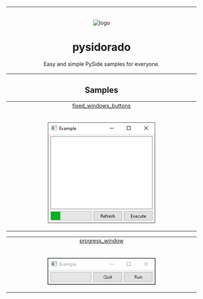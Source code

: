 <table>
  <tr>
    <td width="9999px" align="center">
      <p>
        <br>
        <img height="200" src="https://raw.githubusercontent.com/PapirusDevelopmentTeam/papirus-icon-theme/master/Papirus/64x64/apps/qt.svg" alt="logo">
      </p>
      <h1>pysidorado</h1>
      <p>Easy and simple PySide samples for everyone.</p>
    </td>
  </tr>
</table>

<h2 align="center">Samples</h2>

<table>
  <tr>
    <td width="9999px" align="center">      
      <a href="src/fixed_windows_buttons.py">fixed_windows_buttons</a>
    </td>
  </tr>
  <tr>
    <td width="9999px" align="center">
      <p>
        <br>
        <img src="assets/fixed_windows_buttons.png" alt="fixed_windows_buttons">
      </p>
    </td>
  </tr>
</table>

<table>
  <tr>
    <td width="9999px" align="center">      
      <a href="src/progress_window.py">progress_window</a>
    </td>
  </tr>
  <tr>
    <td width="9999px" align="center">
      <p>
        <br>
        <img src="assets/progress_window.gif" alt="progress_window">
      </p>
    </td>
  </tr>
</table>